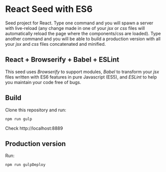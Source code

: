 # React Seed with ES6
Seed project for React. Type one command and you will spawn a server with live-reload (any change made in one of your *jsx* or *css* files will automatically reload the page where the components/css are loaded). Type another command and you will be able to build a production version with all your *jsx* and *css* files concatenated and minified.

## React + Browserify + Babel + ESLint
This seed uses *Browserify* to support modules, *Babel* to transform your *jsx* files written with ES6 features in pure Javascript (ES5), and *ESLint* to help you maintain your code free of bugs.

## Build
Clone this repository and run:
    
    npm run gulp

Check http://localhost:8889

## Production version
Run:
    
    npm run gulpDeploy